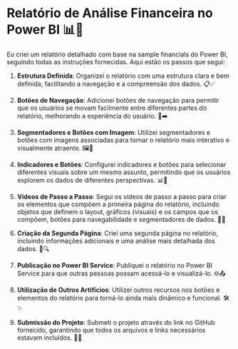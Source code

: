 

# **Relatório de Análise Financeira no Power BI** 📊💼

Eu criei um relatório detalhado com base na sample financials do Power BI, seguindo todas as instruções fornecidas. Aqui estão os passos que segui:

1. **Estrutura Definida**: Organizei o relatório com uma estrutura clara e bem definida, facilitando a navegação e a compreensão dos dados. 📋✅

2. **Botões de Navegação**: Adicionei botões de navegação para permitir que os usuários se movam facilmente entre diferentes partes do relatório, melhorando a experiência do usuário. 🔘➡️

3. **Segmentadores e Botões com Imagem**: Utilizei segmentadores e botões com imagens associadas para tornar o relatório mais interativo e visualmente atraente. 🖼️🔲

4. **Indicadores e Botões**: Configurei indicadores e botões para selecionar diferentes visuais sobre um mesmo assunto, permitindo que os usuários explorem os dados de diferentes perspectivas. 📊🔘

5. **Vídeos de Passo a Passo**: Segui os vídeos de passo a passo para criar os elementos que compõem a primeira página do relatório, incluindo objetos que definem o layout, gráficos (visuais) e os campos que os compõem, botões para navegabilidade e segmentadores de dados. 🎥📝

6. **Criação da Segunda Página**: Criei uma segunda página no relatório, incluindo informações adicionais e uma análise mais detalhada dos dados. 📄🔍

7. **Publicação no Power BI Service**: Publiquei o relatório no Power BI Service para que outras pessoas possam acessá-lo e visualizá-lo. 🌐📤

8. **Utilização de Outros Artifícios**: Utilizei outros recursos nos botões e elementos do relatório para torná-lo ainda mais dinâmico e funcional. 🛠️✨

9. **Submissão do Projeto**: Submeti o projeto através do link no GitHub fornecido, garantindo que todos os arquivos e links necessários estavam incluídos. 📎📂
